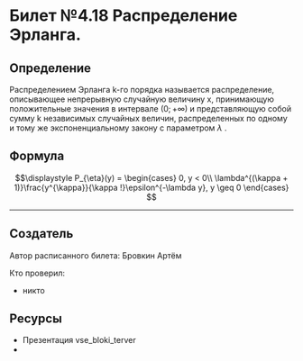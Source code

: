 # Билет №4.18 Распределение Эрланга.

## Определение

Распределением Эрланга k-го порядка называется распределение, описывающее непрерывную случайную величину x,
принимающую положительные значения в интервале $(0; +\infty )$ и представляющую собой сумму k независимых случайных величин,
распределенных по одному и тому же экспоненциальному закону с параметром $\lambda$ .

## Формула

$$\displaystyle 
  P_{\eta}(y) = 
    \begin{cases}
    0, y < 0\\
    \lambda^{(\kappa + 1)}\frac{y^{\kappa}}{\kappa !}\epsilon^{-\lambda y}, y \geq 0
    \end{cases}
$$

---
## Создатель

Автор расписанного билета: Бровкин Артём

Кто проверил:
- никто

## Ресурсы
- Презентация vse_bloki_terver
- 

